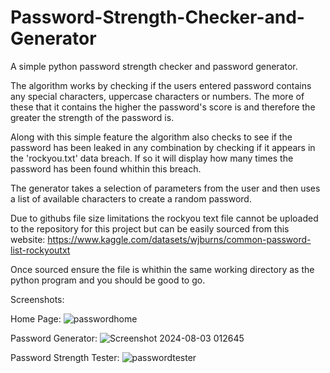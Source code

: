 # Password-Strength-Checker-and-Generator

A simple python password strength checker and password generator. 

The algorithm works by checking if the users entered password contains any special characters, uppercase characters or numbers. The more of these that it contains the higher the password's score is and therefore the greater the strength of the password is.

Along with this simple feature the algorithm also checks to see if the password has been leaked in any combination by checking if it appears in the 'rockyou.txt' data breach. If so it will display how many times the password has been found whithin this breach. 

The generator takes a selection of parameters from the user and then uses a list of available characters to create a random password.

Due to githubs file size limitations the rockyou text file cannot be uploaded to the repository for this project but can be easily sourced from this website: https://www.kaggle.com/datasets/wjburns/common-password-list-rockyoutxt

Once sourced ensure the file is whithin the same working directory as the python program and you should be good to go. 

Screenshots:

Home Page:
![passwordhome](https://github.com/user-attachments/assets/89a5de11-713e-4284-bafc-88949e6e5e80)

Password Generator:
![Screenshot 2024-08-03 012645](https://github.com/user-attachments/assets/eb94038f-6cbe-4188-9aef-3235f162ad43)

Password Strength Tester:
![passwordtester](https://github.com/user-attachments/assets/7d2fef31-9a27-47f5-9643-7cac1f500a54)
